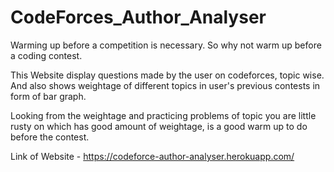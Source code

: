 # CodeForces_Author_Analyser

Warming up before a competition is necessary. So why not warm up before a coding contest.

This Website display questions made by the user on codeforces, topic wise. And also shows weightage of different topics in user's previous contests in form of bar graph.

Looking from the weightage and practicing problems of topic you are little rusty on which has good amount of weightage, is a good warm up to do before the contest.

Link of Website - https://codeforce-author-analyser.herokuapp.com/

